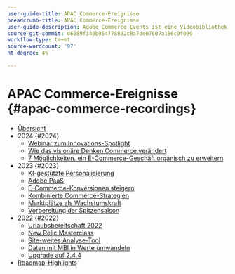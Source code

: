 ```yaml
---
user-guide-title: APAC Commerce-Ereignisse
breadcrumb-title: APAC Commerce-Ereignisse
user-guide-description: Adobe Commerce Events ist eine Videobibliothek, in der Experten und Kollegen ihre Gedanken und Ideen zur Verwendung von Adobe Commerce teilen.
source-git-commit: d6689f340b954778892c8a7de07607a156c9f069
workflow-type: tm+mt
source-wordcount: '97'
ht-degree: 4%

---
```



# APAC Commerce-Ereignisse {#apac-commerce-recordings}

+ [Übersicht](overview.md)
+ 2024 {#2024}
   + [Webinar zum Innovations-Spotlight](2024/innovation-spotlight.md)
   + [Wie das visionäre Denken Commerce verändert](2024/visionary-thinking.md)
   + [7 Möglichkeiten, ein E-Commerce-Geschäft organisch zu erweitern](2024/grow-ecommerce-business.md)
+ 2023 {#2023}
   + [KI-gestützte Personalisierung](2023/ai-personalisation.md)
   + [Adobe PaaS](2023/adobes-paas-cloud-commerce.md)
   + [E-Commerce-Konversionen steigern](2023/ecommerce-conversions.md)
   + [Kombinierte Commerce-Strategien](2023/composable-commerce.md)
   + [Marktplätze als Wachstumskraft](2023/marketplaces.md)
   + [Vorbereitung der Spitzensaison](2023/peak-season-prep.md)
+ 2022 {#2022}
   + [Urlaubsbereitschaft 2022](2022/holiday.md)
   + [New Relic Masterclass](2022/new-relic.md)
   + [Site-weites Analyse-Tool](2022/analysis-tool.md)
   + [Daten mit MBI in Werte umwandeln](2022/mbi.md)
   + [Upgrade auf 2.4.4](2022/upgrade.md)
+ [Roadmap-Highlights](release-highlights.md)

<!--+ Commerce Events {#commerce-events}
  + [Overview](commerce-events/overview.md)
  + 2022 {#2022}
    + [Top Tips and Tricks for Adobe Campaign Standard](customer-journeys/2022/tips-and-tricks.md)
    + [Develop and customize data models in Adobe [!DNL Campaign Classic]](customer-journeys/2022/data-models.md)

+ Data and insights {#commerce-release-updates}
  + [Overview](commerce-release-updates/overview.md)
  + 2022 {#2022}
    + [Innovations and trends](data-and-insights/2022/innovations.md)
    + [Sensei and Analysis Workspace](data-and-insights/2022/sensei.md)
    + [Personalize and automate with Adobe Target](data-and-insights/2022/personalize.md)
    + [Analytics and Target applications for Mobile and Apps](data-and-insights/2022/mobile-and-apps.md)
    + [Cross Device Analytics and Customer Journey Analytics](data-and-insights/2022/cross-device-analytics.md) -->